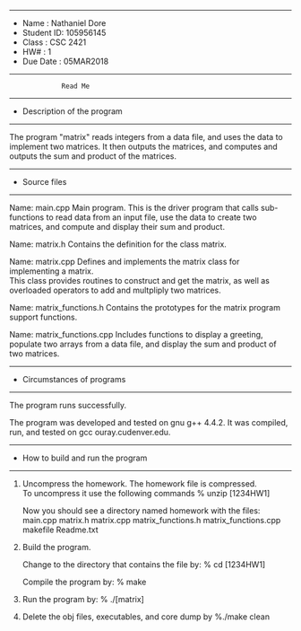 *******************************************************
*  Name      :  Nathaniel Dore        
*  Student ID:  105956145               
*  Class     :  CSC 2421           
*  HW#       :  1                
*  Due Date  :  05MAR2018
*******************************************************


                 Read Me


*******************************************************
*  Description of the program
*******************************************************

The program "matrix" reads integers from a data file, and uses
the data to implement two matrices.  It then outputs the matrices,
and computes and outputs the sum and product of the matrices.


*******************************************************
*  Source files
*******************************************************

Name:  main.cpp
   Main program.  This is the driver program that calls sub-functions
   to read data from an input file, use the data to create two matrices,
   and compute and display their sum and product.

Name:  matrix.h
   Contains the definition for the class matrix.  

Name: matrix.cpp
   Defines and implements the matrix class for implementing a matrix.  
   This class provides routines to construct and get the matrix, as
   well as overloaded operators to add and multpliply two matrices.

Name: matrix_functions.h
   Contains the prototypes for the matrix program support functions.

Name: matrix_functions.cpp
   Includes functions to display a greeting, populate two arrays
   from a data file, and display the sum and product of two matrices.
   
   
*******************************************************
*  Circumstances of programs
*******************************************************

   The program runs successfully.  
   
   The program was developed and tested on gnu g++ 4.4.2.  It was 
   compiled, run, and tested on gcc ouray.cudenver.edu.


*******************************************************
*  How to build and run the program
*******************************************************

1. Uncompress the homework.  The homework file is compressed.  
   To uncompress it use the following commands 
       % unzip [1234HW1]

   Now you should see a directory named homework with the files:
        main.cpp
        matrix.h
        matrix.cpp
	matrix_functions.h
	matrix_functions.cpp
        makefile
        Readme.txt

2. Build the program.

    Change to the directory that contains the file by:
    % cd [1234HW1] 

    Compile the program by:
    % make

3. Run the program by:
   % ./[matrix]

4. Delete the obj files, executables, and core dump by
   %./make clean

